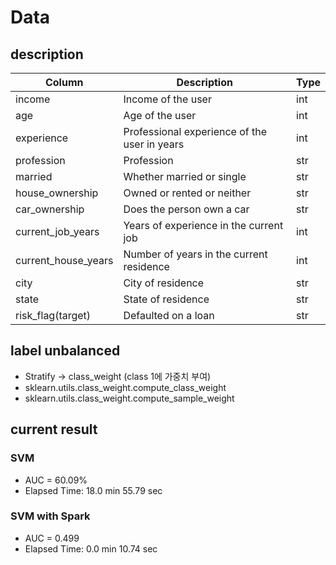 # Data

## description
| Column              | Description	                                  | Type |
|---------------------|-----------------------------------------------|------|
| income              | Income of the user                            | int  |
| age                 | Age of the user                               | int  |
| experience          | Professional experience of the user in years  | int  |
| profession	         | Profession	                                   | str  |
| married             | Whether married or single                     | str  |
| house_ownership	    | Owned or rented or neither                    | str  |
| car_ownership	      | Does the person own a car	                    | str  |
| current_job_years	  | Years of experience in the current job        | int  |
| current_house_years | Number of years in the current residence      | int  |
| city	               | City of residence                             | str  |
| state	              | State of residence                            | str  |
| risk_flag(target)   | Defaulted on a loan	                          | str  |

## label unbalanced
- Stratify -> class_weight (class 1에 가중치 부여)
- sklearn.utils.class_weight.compute_class_weight
- sklearn.utils.class_weight.compute_sample_weight


## current result
### SVM
- AUC = 60.09%
- Elapsed Time: 18.0 min 55.79 sec

### SVM with Spark
- AUC = 0.499
- Elapsed Time: 0.0 min 10.74 sec
